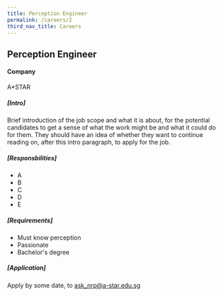 ```yaml
---
title: Perception Engineer
permalink: /careers/2
third_nav_title: Careers
---
```

## Perception Engineer
#### Company
A*STAR
  
##### [Intro]  
Brief introduction of the job scope and what it is about, for the potential candidates to get a sense of what the work might be and what it could do for them. They should have an idea of whether they want to continue reading on, after this intro paragraph, to apply for the job.  
  
##### [Responsbilities]
- A
- B
- C
- D
- E

##### [Requirements]
- Must know perception
- Passionate
- Bachelor's degree

##### [Application]  
Apply by some date, to ask_nrp@a-star.edu.sg